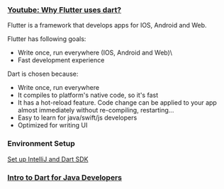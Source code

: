 ### [Youtube: Why Flutter uses dart?](https://youtu.be/5F-6n_2XWR8)

Flutter is a framework that develops apps for IOS, Android and Web.

Flutter has following goals:

- Write once, run everywhere (IOS, Android and Web)\
- Fast development experience

Dart is chosen because:

- Write once, run everywhere
- It compiles to platform's native code, so it's fast
- It has a hot-reload feature. Code change can be applied to your app almost immediately without re-compiling, restarting...
- Easy to learn for java/swift/js developers
- Optimized for writing UI

### Environment Setup

[Set up IntelliJ and Dart SDK](https://dart.dev/tools/jetbrains-plugin)

### [Intro to Dart for Java Developers](https://codelabs.developers.google.com/codelabs/from-java-to-dart)

